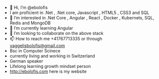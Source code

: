 - 👋 Hi, I’m @ebolofis
- I am proficient in .Net , .Net core, Javascript , HTML5 , CSS3 and SQL
- 👀 I’m interested in .Net Core , Angular , React , Docker , Kubernets, SQL, Redis and MongoDB
- 🌱 I’m currently learning Angular 
- 💞️ I’m looking to collaborate on the above stack
- 📫 How to reach me +41767713335 or through vaggelisbolofis@gmail.com
- Bsc in Computer Scinece 
- currently living and working in Switzerland
- German speaker
- Lifelong learning growth mindset person
- http://ebolofis.com here is my website 


<!---
ebolofis/ebolofis is a ✨ special ✨ repository because its `README.md` (this file) appears on your GitHub profile.
You can click the Preview link to take a look at your changes.
--->
